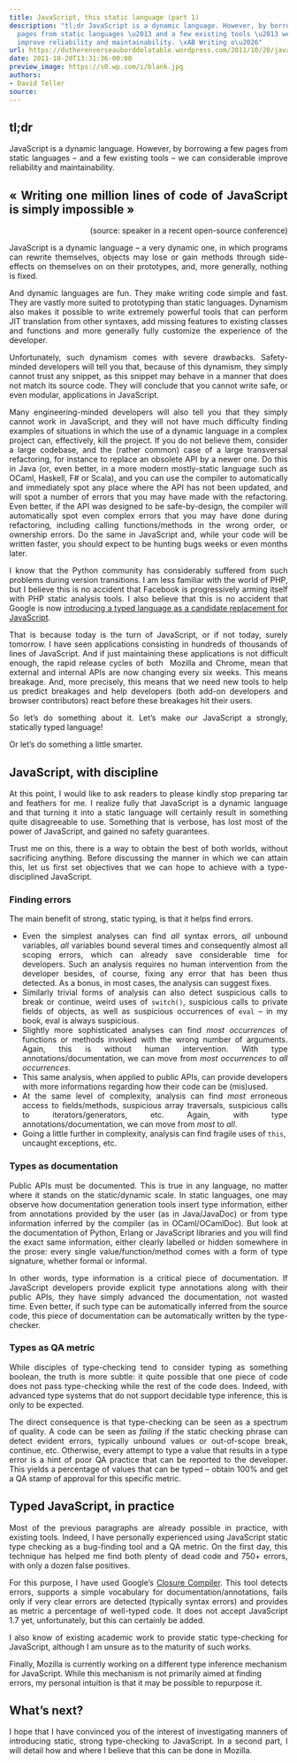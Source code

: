 ```yaml
---
title: JavaScript, this static language (part 1)
description: "tl;dr JavaScript is a dynamic language. However, by borrowing a few
  pages from static languages \u2013 and a few existing tools \u2013 we can considerable
  improve reliability and maintainability. \xAB Writing o\u2026"
url: https://dutherenverseauborddelatable.wordpress.com/2011/10/20/javascript-this-static-language-part-1/
date: 2011-10-20T13:31:36-00:00
preview_image: https://s0.wp.com/i/blank.jpg
authors:
- David Teller
source:
---
```


<h2 style="text-align:justify;">tl;dr</h2>
<p style="text-align:justify;">JavaScript is a dynamic language. However, by borrowing a few pages from static languages &ndash; and a few existing tools &ndash; we can considerable improve reliability and maintainability.</p>
<h2 style="text-align:justify;">&laquo; Writing one million lines of code of JavaScript is simply impossible &raquo;</h2>
<p style="text-align:right;">(source: speaker in a recent open-source conference)</p>
<p style="text-align:justify;">JavaScript is a dynamic language &ndash; a very dynamic one, in which programs can rewrite themselves, objects may lose or gain methods through side-effects on themselves on on their prototypes, and, more generally, nothing is fixed.</p>
<p style="text-align:justify;">And dynamic languages are fun. They make writing code simple and fast. They are vastly more suited to prototyping than static languages. Dynamism also makes it possible to write extremely powerful tools that can perform JIT translation from other syntaxes, add missing features to existing classes and functions and more generally fully customize the experience of the developer.</p>
<p style="text-align:justify;">Unfortunately, such dynamism comes with severe drawbacks. Safety-minded developers will tell you that, because of this dynamism, they simply cannot trust any snippet, as this snippet may behave in a manner that does not match its source code. They will conclude that you cannot write safe, or even modular, applications in JavaScript.</p>
<p style="text-align:justify;">Many engineering-minded developers will also tell you that they simply cannot work in JavaScript, and they will not have much difficulty finding examples of situations in which the use of a dynamic language in a complex project can, effectively, kill the project. If you do not believe them, consider a large codebase, and the (rather common) case of a large transversal refactoring, for instance to replace an obsolete API by a newer one. Do this in Java (or, even better, in a more modern mostly-static language such as OCaml, Haskell, F# or Scala), and you can use the compiler to automatically and immediately spot any place where the API has not been updated, and will spot a number of errors that you may have made with the refactoring. Even better, if the API was designed to be safe-by-design, the compiler will automatically spot even complex errors that you may have done during refactoring, including calling functions/methods in the wrong order, or ownership errors. Do the same in JavaScript and, while your code will be written faster, you should expect to be hunting bugs weeks or even months later.</p>
<p style="text-align:justify;">I know that the Python community has considerably suffered from such problems during version transitions. I am less familiar with the world of PHP, but I believe this is no accident that Facebook is progressively arming itself with PHP static analysis tools. I also believe that this is no accident that Google is now <a href="https://dutherenverseauborddelatable.wordpress.com/2011/10/13/first-look-at-google-dart/" title="First look at Google&nbsp;Dart" target="_blank">introducing a typed language as a candidate replacement for JavaScript</a>.</p>
<p style="text-align:justify;">That is because today is the turn of JavaScript, or if not today, surely tomorrow. I have seen applications consisting in hundreds of thousands of lines of JavaScript. And if just maintaining these applications is not difficult enough, the rapid release cycles of both&nbsp; Mozilla and Chrome, mean that external and internal APIs are now changing every six weeks. This means breakage. And, more precisely, this means that we need new tools to help us predict breakages and help developers (both add-on developers and browser contributors) react before these breakages hit their users.</p>
<p style="text-align:justify;">So let&rsquo;s do something about it. Let&rsquo;s make <em>our</em> JavaScript a strongly, statically typed language!</p>
<p style="text-align:justify;">Or let&rsquo;s do something a little smarter.</p>
<h2 style="text-align:justify;">JavaScript, with discipline</h2>
<p style="text-align:justify;">At this point, I would like to ask readers to please kindly stop preparing tar and feathers for me. I realize fully that JavaScript is a dynamic language and that turning it into a static language will certainly result in something quite disagreeable to use. Something that is verbose, has lost most of the power of JavaScript, and gained no safety guarantees.</p>
<p style="text-align:justify;">Trust me on this, there is a way to obtain the best of both worlds, without sacrificing anything. Before discussing the manner in which we can attain this, let us first set objectives that we can hope to achieve with a type-disciplined JavaScript.</p>
<h3 style="text-align:justify;">Finding errors</h3>
<p style="text-align:justify;">The main benefit of strong, static typing, is that it helps find errors.</p>
<ul>
<li style="text-align:justify;">Even the simplest analyses can find <em>all</em> syntax errors, <em>all</em> unbound variables, <em>all</em> variables bound several times and consequently almost all scoping errors, which can already save considerable time for developers. Such an analysis requires no human intervention from the developer besides, of course, fixing any error that has been thus detected. As a bonus, in most cases, the analysis can suggest fixes.</li>
<li style="text-align:justify;">Similarly trivial forms of analysis can also detect suspicious calls to break or continue, weird uses of <code>switch()</code>, suspicious calls to private fields of objects, as well as suspicious occurrences of <code>eval</code> &ndash; in my book, eval is always suspicious.</li>
<li style="text-align:justify;">Slightly more sophisticated analyses can find <em>most occurrences</em> of functions or methods invoked with the wrong number of arguments. Again, this is without human intervention. With type annotations/documentation, we can move from <em>most occurrences</em> to <em>all occurrences</em>.</li>
<li style="text-align:justify;">This same analysis, when applied to public APIs, can provide developers with more informations regarding how their code can be (mis)used.</li>
<li style="text-align:justify;">At the same level of complexity, analysis can find <em>most</em> erroneous access to fields/methods, suspicious array traversals, suspicious calls to iterators/generators, etc. Again, with type annotations/documentation, we can move from <em>most</em> to <em>all</em>.</li>
<li>Going a little further in complexity, analysis can find fragile uses of <code>this</code>, uncaught exceptions, etc.</li>
</ul>
<h3></h3>
<h3>Types as documentation</h3>
<p style="text-align:justify;">Public APIs must be documented. This is true in any language, no matter where it stands on the static/dynamic scale. In static languages, one may observe how documentation generation tools insert type information, either from annotations provided by the user (as in Java/JavaDoc) or from type information inferred by the compiler (as in OCaml/OCamlDoc). But look at the documentation of Python, Erlang or JavaScript libraries and you will find the exact same information, either clearly labelled or hidden somewhere in the prose: every single value/function/method comes with a form of type signature, whether formal or informal.</p>
<p style="text-align:justify;">In other words, type information is a critical piece of documentation. If JavaScript developers provide explicit type annotations along with their public APIs, they have simply advanced the documentation, not wasted time. Even better, if such type can be automatically inferred from the source code, this piece of documentation can be automatically written by the type-checker.</p>
<h3 style="text-align:justify;">Types as QA metric</h3>
<p style="text-align:justify;">While disciples of type-checking tend to consider typing as something boolean, the truth is more subtle: it quite possible that one piece of code does not pass type-checking while the rest of the code does. Indeed, with advanced type systems that do not support decidable type inference, this is only to be expected.</p>
<p style="text-align:justify;">The direct consequence is that type-checking can be seen as a spectrum of quality. A code can be seen as <em>failing</em> if the static checking phrase can detect evident errors, typically unbound values or out-of-scope break, continue, etc. Otherwise, every attempt to type a value that results in a type error is a hint of poor QA practice that can be reported to the developer. This yields a percentage of values that can be typed &ndash; obtain 100% and get a QA stamp of approval for this specific metric.</p>
<h2 style="text-align:justify;"></h2>
<h2>Typed JavaScript, in practice</h2>
<p style="text-align:justify;">Most of the previous paragraphs are already possible in practice, with existing tools. Indeed, I have personally experienced using JavaScript static type checking as a bug-finding tool and a QA metric. On the first day, this technique has helped me find both plenty of dead code and 750+ errors, with only a dozen false positives.</p>
<p style="text-align:justify;">For this purpose, I have used Google&rsquo;s <a href="http://www.slideshare.net/pascallouis/type-checking-javascript" target="_blank">Closure Compiler</a>. This tool detects errors, supports a simple vocabulary for documentation/annotations, fails only if very clear errors are detected (typically syntax errors) and provides as metric a percentage of well-typed code. It does not accept JavaScript 1.7 yet, unfortunately, but this can certainly be added.</p>
<p style="text-align:justify;">I also know of existing academic work to provide static type-checking for JavaScript, although I am unsure as to the maturity of such works.</p>
<p>Finally, Mozilla is currently working on a different type inference mechanism for JavaScript. While this mechanism is not primarily aimed at finding errors, my personal intuition is that it may be possible to repurpose it.</p>
<h2></h2>
<h2>What&rsquo;s next?</h2>
<p style="text-align:justify;">I hope that I have convinced you of the interest of investigating manners of introducing static, strong type-checking to JavaScript. In a second part, I will detail how and where I believe that this can be done in Mozilla.</p>

